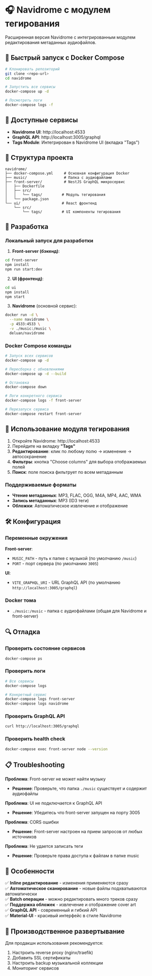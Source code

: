 # 🎧 Navidrome с модулем тегирования

Расширенная версия Navidrome с интегрированным модулем редактирования метаданных аудиофайлов.

## 🚀 Быстрый запуск с Docker Compose

```bash
# Клонировать репозиторий
git clone <repo-url>
cd navidrome

# Запустить все сервисы
docker-compose up -d

# Посмотреть логи
docker-compose logs -f
```

## 📡 Доступные сервисы

- **Navidrome UI**: http://localhost:4533
- **GraphQL API**: http://localhost:3005/graphql
- **Tags Module**: Интегрирован в Navidrome UI (вкладка "Tags")

## 📁 Структура проекта

```
navidrome/
├── docker-compose.yml     # Основная конфигурация Docker
├── music/                 # Папка с аудиофайлами
├── front-server/          # NestJS GraphQL микросервис
│   ├── Dockerfile
│   ├── src/
│   │   └── tags/         # Модуль тегирования
│   └── package.json
└── ui/                   # React фронтенд
    └── src/
        └── tags/         # UI компоненты тегирования
```

## 🔧 Разработка

### Локальный запуск для разработки

1. **Front-server (бэкенд)**:
```bash
cd front-server
npm install
npm run start:dev
```

2. **UI (фронтенд)**:
```bash
cd ui
npm install
npm start
```

3. **Navidrome** (основной сервис):
```bash
docker run -d \
  --name navidrome \
  -p 4533:4533 \
  -v ./music:/music \
  deluan/navidrome
```

### Docker Compose команды

```bash
# Запуск всех сервисов
docker-compose up -d

# Пересборка с обновлениями
docker-compose up -d --build

# Остановка
docker-compose down

# Логи конкретного сервиса
docker-compose logs -f front-server

# Перезапуск сервиса
docker-compose restart front-server
```

## 🎵 Использование модуля тегирования

1. Откройте Navidrome: http://localhost:4533
2. Перейдите на вкладку **"Tags"**
3. **Редактирование**: клик по любому полю → изменение → автосохранение
4. **Фильтры**: кнопка "Choose columns" для выбора отображаемых полей
5. **Поиск**: поле поиска фильтрует по всем метаданным

### Поддерживаемые форматы

- **Чтение метаданных**: MP3, FLAC, OGG, M4A, MP4, AAC, WMA
- **Запись метаданных**: MP3 (ID3 теги)
- **Обложки**: Автоматическое извлечение и отображение

## 🛠️ Конфигурация

### Переменные окружения

**Front-server**:
- `MUSIC_PATH` - путь к папке с музыкой (по умолчанию `/music`)
- `PORT` - порт сервера (по умолчанию `3005`)

**UI**:
- `VITE_GRAPHQL_URI` - URL GraphQL API (по умолчанию `http://localhost:3005/graphql`)

### Docker тома

- `./music:/music` - папка с аудиофайлами (общая для Navidrome и front-server)

## 🔍 Отладка

### Проверить состояние сервисов
```bash
docker-compose ps
```

### Проверить логи
```bash
# Все сервисы
docker-compose logs

# Конкретный сервис
docker-compose logs front-server
docker-compose logs navidrome
```

### Проверить GraphQL API
```bash
curl http://localhost:3005/graphql
```

### Проверить health check
```bash
docker-compose exec front-server node --version
```

## 📋 Troubleshooting

**Проблема**: Front-server не может найти музыку
- **Решение**: Проверьте, что папка `./music` существует и содержит аудиофайлы

**Проблема**: UI не подключается к GraphQL API
- **Решение**: Убедитесь что front-server запущен на порту 3005

**Проблема**: CORS ошибки
- **Решение**: Front-server настроен на прием запросов от любых источников

**Проблема**: Не удается записать теги
- **Решение**: Проверьте права доступа к файлам в папке music

## 🎯 Особенности

✅ **Inline редактирование** - изменения применяются сразу  
✅ **Автоматическое сканирование** - новые файлы подхватываются автоматически  
✅ **Batch операции** - можно редактировать много треков сразу  
✅ **Поддержка обложек** - извлечение и отображение cover art  
✅ **GraphQL API** - современный и гибкий API  
✅ **Material-UI** - красивый интерфейс в стиле Navidrome  

## 🚀 Производственное развертывание

Для продакшн использования рекомендуется:
1. Настроить reverse proxy (nginx/traefik)
2. Добавить SSL сертификаты
3. Настроить backup музыкальной коллекции
4. Мониторинг сервисов
